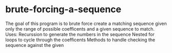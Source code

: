 # brute-forcing-a-sequence
The goal of this program is to brute force create a matching sequence given only the range of possible coefficents and a given sequence to match. 
Uses:
Recurssion to generate the numbers in the sequence
Nested for loops to cycle through the coefficents
Methods to handle checking the sequence against the given
